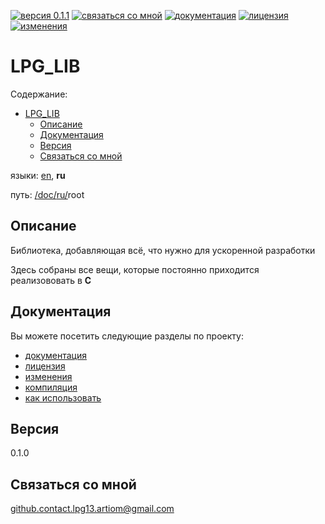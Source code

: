 [![версия 0.1.1](https://img.shields.io/badge/version-0.1.1-green)](#версия) <!-- green: stable, blue: beta, orange: dev -->
[![связаться со мной](https://img.shields.io/badge/contact_us-gray?logo=gmail)](mailto:github.contact.lpg13.artiom@gmail.com)
[![документация](https://img.shields.io/badge/documentation-blue)](/doc/ru/index.md)
[![лицензия](https://img.shields.io/badge/licence-red)](/doc/ru/root/LICENCE.md)
[![изменения](https://img.shields.io/badge/changelog-brightgreen)](/doc/ru/root/CHANGELOG.md)

# LPG_LIB

Содержание:
+ [LPG\_LIB](#lpg_lib)
  + [Описание](#описание)
  + [Документация](#документация)
  + [Версия](#версия)
  + [Связаться со мной](#связаться-со-мной)

языки: [en](/README.md), **ru**

путь: [/](/README.md)[doc/](/doc/index.md)[ru/](/doc/ru/index.md)root

## Описание

Библиотека, добавляющая всё, что нужно для ускоренной разработки

Здесь собраны все вещи,
которые постоянно приходится реализововать в **C**

## Документация

Вы можете посетить следующие разделы по проекту:

+ [документация](/doc/ru/index.md)
+ [лицензия](/doc/ru/root/LICENCE.md)
+ [изменения](/doc/ru/root/CHANGELOG.md)
+ [компиляция](/doc/ru/compilation.md)
+ [как использовать](/doc/ru/how_to_use.md)

## Версия

0.1.0

## Связаться со мной

github.contact.lpg13.artiom@gmail.com